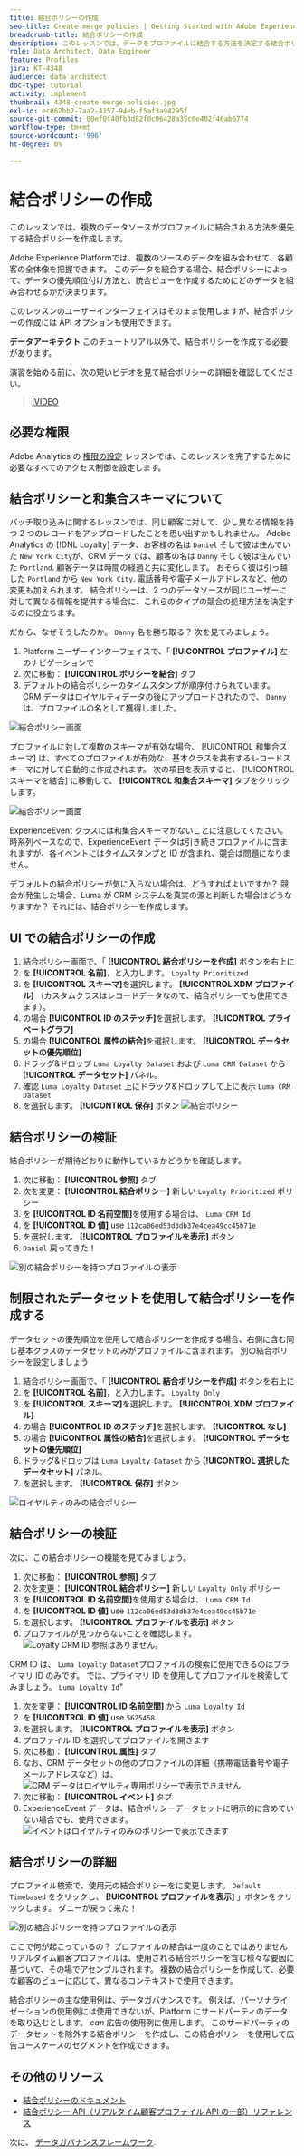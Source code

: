 ```yaml
---
title: 結合ポリシーの作成
seo-title: Create merge policies | Getting Started with Adobe Experience Platform for Data Architects and Data Engineers
breadcrumb-title: 結合ポリシーの作成
description: このレッスンでは、データをプロファイルに結合する方法を決定する結合ポリシーを作成します。
role: Data Architect, Data Engineer
feature: Profiles
jira: KT-4348
audience: data architect
doc-type: tutorial
activity: implement
thumbnail: 4348-create-merge-policies.jpg
exl-id: ec862bb2-7aa2-4157-94eb-f5af3a94295f
source-git-commit: 00ef0f40fb3d82f0c06428a35c0e402f46ab6774
workflow-type: tm+mt
source-wordcount: '996'
ht-degree: 0%

---
```


# 結合ポリシーの作成

<!--20 min-->

このレッスンでは、複数のデータソースがプロファイルに結合される方法を優先する結合ポリシーを作成します。

Adobe Experience Platformでは、複数のソースのデータを組み合わせて、各顧客の全体像を把握できます。 このデータを統合する場合、結合ポリシーによって、データの優先順位付け方法と、統合ビューを作成するためにどのデータを組み合わせるかが決まります。

このレッスンのユーザーインターフェイスはそのまま使用しますが、結合ポリシーの作成には API オプションも使用できます。

**データアーキテクト** このチュートリアル以外で、結合ポリシーを作成する必要があります。

演習を始める前に、次の短いビデオを見て結合ポリシーの詳細を確認してください。
>[!VIDEO](https://video.tv.adobe.com/v/330433?learn=on)

## 必要な権限

Adobe Analytics の [権限の設定](configure-permissions.md) レッスンでは、このレッスンを完了するために必要なすべてのアクセス制御を設定します。

<!--* Permission items **[!UICONTROL Profile Management]** > **[!UICONTROL View Merge Policies]** and **[!UICONTROL Manage Merge Policies]**
* Permission item **[!UICONTROL Profile Management]** > **[!UICONTROL View Profiles]** and **[!UICONTROL Manage Profiles]**
* Permission item **[!UICONTROL Sandboxes]** > `Luma Tutorial`
* User-role access to the `Luma Tutorial Platform` product profile
-->

## 結合ポリシーと和集合スキーマについて

バッチ取り込みに関するレッスンでは、同じ顧客に対して、少し異なる情報を持つ 2 つのレコードをアップロードしたことを思い出すかもしれません。 Adobe Analytics の [!DNL Loyalty] データ、お客様の名は `Daniel` そして彼は住んでいた `New York City`が、CRM データでは、顧客の名は `Danny` そして彼は住んでいた `Portland`. 顧客データは時間の経過と共に変化します。 おそらく彼は引っ越した `Portland` から `New York City`. 電話番号や電子メールアドレスなど、他の変更も加えられます。 結合ポリシーは、2 つのデータソースが同じユーザーに対して異なる情報を提供する場合に、これらのタイプの競合の処理方法を決定するのに役立ちます。

だから、なぜそうしたのか。 `Danny` 名を勝ち取る？ 次を見てみましょう。

1. Platform ユーザーインターフェイスで、「 **[!UICONTROL プロファイル]** 左のナビゲーションで
1. 次に移動： **[!UICONTROL ポリシーを結合]** タブ
1. デフォルトの結合ポリシーのタイムスタンプが順序付けられています。 CRM データはロイヤルティデータの後にアップロードされたので、 `Danny` は、プロファイルの名として獲得しました。

![結合ポリシー画面](assets/mergepolicies-default.png)

プロファイルに対して複数のスキーマが有効な場合、 [!UICONTROL 和集合スキーマ] は、すべてのプロファイルが有効な、基本クラスを共有するレコードスキーマに対して自動的に作成されます。 次の項目を表示すると、 [!UICONTROL スキーマを結合] に移動して、 **[!UICONTROL 和集合スキーマ]** タブをクリックします。

![結合ポリシー画面](assets/mergepolicies-unionSchema.png)

ExperienceEvent クラスには和集合スキーマがないことに注意してください。 時系列ベースなので、ExperienceEvent データは引き続きプロファイルに含まれますが、各イベントにはタイムスタンプと ID が含まれ、競合は問題になりません。

デフォルトの結合ポリシーが気に入らない場合は、どうすればよいですか？ 競合が発生した場合、Luma が CRM システムを真実の源と判断した場合はどうなりますか？ それには、結合ポリシーを作成します。

## UI での結合ポリシーの作成

1. 結合ポリシー画面で、「 **[!UICONTROL 結合ポリシーを作成]** ボタンを右上に
1. を **[!UICONTROL 名前]**，と入力します。 `Loyalty Prioritized`
1. を **[!UICONTROL スキーマ]**&#x200B;を選択します。 **[!UICONTROL XDM プロファイル]** （カスタムクラスはレコードデータなので、結合ポリシーでも使用できます）。
1. の場合 **[!UICONTROL ID のステッチ]**&#x200B;を選択します。 **[!UICONTROL プライベートグラフ]**
1. の場合 **[!UICONTROL 属性の結合]**&#x200B;を選択します。 **[!UICONTROL データセットの優先順位]**
1. ドラッグ&amp;ドロップ `Luma Loyalty Dataset` および `Luma CRM Dataset` から **[!UICONTROL データセット]** パネル。
1. 確認 `Luma Loyalty Dataset` 上にドラッグ&amp;ドロップして上に表示 `Luma CRM Dataset`
1. を選択します。 **[!UICONTROL 保存]** ボタン
   <!--do i need to explain Private Graph? Is that GA?-->
   ![結合ポリシー](assets/mergepolicies-newPolicy.png)

## 結合ポリシーの検証

結合ポリシーが期待どおりに動作しているかどうかを確認します。

1. 次に移動： **[!UICONTROL 参照]** タブ
1. 次を変更： **[!UICONTROL 結合ポリシー]** 新しい `Loyalty Prioritized` ポリシー
1. を **[!UICONTROL ID 名前空間]**&#x200B;を使用する場合は、 `Luma CRM Id`
1. を **[!UICONTROL ID 値]** use `112ca06ed53d3db37e4cea49cc45b71e`
1. を選択します。 **[!UICONTROL プロファイルを表示]** ボタン
1. `Daniel` 戻ってきた！

![別の結合ポリシーを持つプロファイルの表示](assets/mergepolicies-lookupProfileWithMergePolicy.png)

## 制限されたデータセットを使用して結合ポリシーを作成する

データセットの優先順位を使用して結合ポリシーを作成する場合、右側に含む同じ基本クラスのデータセットのみがプロファイルに含まれます。 別の結合ポリシーを設定しましょう

1. 結合ポリシー画面で、「 **[!UICONTROL 結合ポリシーを作成]** ボタンを右上に
1. を **[!UICONTROL 名前]**，と入力します。  `Loyalty Only`
1. を **[!UICONTROL スキーマ]**&#x200B;を選択します。 **[!UICONTROL XDM プロファイル]**
1. の場合 **[!UICONTROL ID のステッチ]**&#x200B;を選択します。 **[!UICONTROL なし]**
1. の場合 **[!UICONTROL 属性の結合]**&#x200B;を選択します。 **[!UICONTROL データセットの優先順位]**
1. ドラッグ&amp;ドロップは `Luma Loyalty Dataset` から **[!UICONTROL 選択したデータセット]** パネル。
1. を選択します。 **[!UICONTROL 保存]** ボタン

![ロイヤルティのみの結合ポリシー](assets/mergepolicies-loyaltyOnly.png)

## 結合ポリシーの検証

次に、この結合ポリシーの機能を見てみましょう。

1. 次に移動： **[!UICONTROL 参照]** タブ
1. 次を変更： **[!UICONTROL 結合ポリシー]** 新しい `Loyalty Only` ポリシー
1. を **[!UICONTROL ID 名前空間]**&#x200B;を使用する場合は、 `Luma CRM Id`
1. を **[!UICONTROL ID 値]** use `112ca06ed53d3db37e4cea49cc45b71e`
1. を選択します。 **[!UICONTROL プロファイルを表示]** ボタン
1. プロファイルが見つからないことを確認します。
   ![Loyalty CRM ID 参照はありません。](assets/mergepolicies-loyaltyOnly-noCrmLookup.png)

CRM ID は、 `Luma Loyalty Dataset`プロファイルの検索に使用できるのはプライマリ ID のみです。 では、プライマリ ID を使用してプロファイルを検索してみましょう。 `Luma Loyalty Id`&quot;

1. 次を変更： **[!UICONTROL ID 名前空間]** から `Luma Loyalty Id`
1. を **[!UICONTROL ID 値]** use `5625458`
1. を選択します。 **[!UICONTROL プロファイルを表示]** ボタン
1. プロファイル ID を選択してプロファイルを開きます
1. 次に移動： **[!UICONTROL 属性]** タブ
1. なお、CRM データセットの他のプロファイルの詳細（携帯電話番号や電子メールアドレスなど）は、
   ![CRM データはロイヤルティ専用ポリシーで表示できません](assets/mergepolicies-loyaltyOnly-attributes.png)
1. 次に移動： **[!UICONTROL イベント]** タブ
1. ExperienceEvent データは、結合ポリシーデータセットに明示的に含めていない場合でも、使用できます。
   ![イベントはロイヤルティのみのポリシーで表示できます](assets/mergepolicies-loyaltyOnly-events.png)

## 結合ポリシーの詳細

プロファイル検索で、使用元の結合ポリシーをに変更します。 `Default Timebased` をクリックし、 **[!UICONTROL プロファイルを表示]** 」ボタンをクリックします。 ダニーが戻って来た！

![別の結合ポリシーを持つプロファイルの表示](assets/mergepolicies-backToDanny.png)

ここで何が起こっているの？ プロファイルの結合は一度のことではありません リアルタイム顧客プロファイルは、使用される結合ポリシーを含む様々な要因に基づいて、その場でアセンブルされます。 複数の結合ポリシーを作成して、必要な顧客のビューに応じて、異なるコンテキストで使用できます。

結合ポリシーの主な使用例は、データガバナンスです。 例えば、パーソナライゼーションの使用例には使用できないが、Platform にサードパーティのデータを取り込むとします。 _can_ 広告の使用例に使用します。 このサードパーティのデータセットを除外する結合ポリシーを作成し、この結合ポリシーを使用して広告ユースケースのセグメントを作成できます。

## その他のリソース

* [結合ポリシーのドキュメント](https://experienceleague.adobe.com/docs/experience-platform/profile/merge-policies/overview.html)
* [結合ポリシー API（リアルタイム顧客プロファイル API の一部）リファレンス](https://www.adobe.io/experience-platform-apis/references/profile/#tag/Merge-policies)

次に、 [データガバナンスフレームワーク](apply-data-governance-framework.md).
